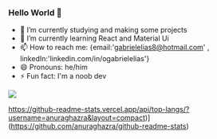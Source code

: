### Hello World 👋

- 🔭 I’m currently studying and making some projects
- 🌱 I’m currently learning React and Material Ui
- 📫 How to reach me: {email:'gabrielelias8@hotmail.com' , linkedIn:'linkedin.com/in/ogabrielelias'}
- 😄 Pronouns: he/him
- ⚡ Fun fact: I'm a noob dev

<picture>
<source 
  srcset="https://github-readme-stats.vercel.app/api?username=Ogabrielelias&show_icons=true&theme=tokyonight"
  media="(prefers-color-scheme: dark)"
/>
<source
  srcset="https://github-readme-stats.vercel.app/api?username=Ogabrielelias&show_icons=true"
  media="(prefers-color-scheme: light), (prefers-color-scheme: no-preference)"
/>
<img src="https://github-readme-stats.vercel.app/api?username=Ogabrielelias&show_icons=true" />
</picture>

https://github-readme-stats.vercel.app/api/top-langs/?username=anuraghazra&layout=compact)](https://github.com/anuraghazra/github-readme-stats)

